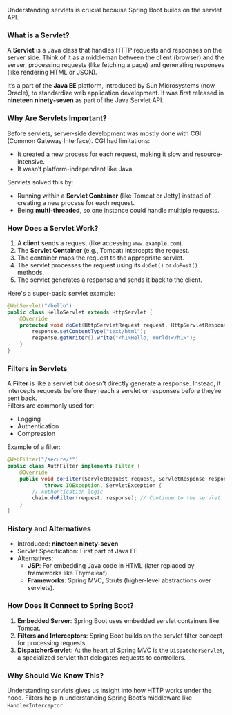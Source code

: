 Understanding servlets is crucial because Spring Boot builds on the servlet API. 

### What is a Servlet?  
A **Servlet** is a Java class that handles HTTP requests and responses on the server side. Think of it as a middleman between the client (browser) and the server, processing requests (like fetching a page) and generating responses (like rendering HTML or JSON).  

It’s a part of the **Java EE** platform, introduced by Sun Microsystems (now Oracle), to standardize web application development. It was first released in **nineteen ninety-seven** as part of the Java Servlet API.  

### Why Are Servlets Important?  
Before servlets, server-side development was mostly done with CGI (Common Gateway Interface). CGI had limitations:
- It created a new process for each request, making it slow and resource-intensive.
- It wasn’t platform-independent like Java.  

Servlets solved this by:  
- Running within a **Servlet Container** (like Tomcat or Jetty) instead of creating a new process for each request.  
- Being **multi-threaded**, so one instance could handle multiple requests.  

### How Does a Servlet Work?  
1. A **client** sends a request (like accessing `www.example.com`).  
2. The **Servlet Container** (e.g., Tomcat) intercepts the request.  
3. The container maps the request to the appropriate servlet.  
4. The servlet processes the request using its `doGet()` or `doPost()` methods.  
5. The servlet generates a response and sends it back to the client.  

Here's a super-basic servlet example:  
```java
@WebServlet("/hello")
public class HelloServlet extends HttpServlet {
    @Override
    protected void doGet(HttpServletRequest request, HttpServletResponse response) throws IOException {
        response.setContentType("text/html");
        response.getWriter().write("<h1>Hello, World!</h1>");
    }
}
```

### Filters in Servlets  
A **Filter** is like a servlet but doesn’t directly generate a response. Instead, it intercepts requests before they reach a servlet or responses before they’re sent back.  
Filters are commonly used for:  
- Logging  
- Authentication  
- Compression  

Example of a filter:
```java
@WebFilter("/secure/*")
public class AuthFilter implements Filter {
    @Override
    public void doFilter(ServletRequest request, ServletResponse response, FilterChain chain)
            throws IOException, ServletException {
        // Authentication logic
        chain.doFilter(request, response); // Continue to the servlet
    }
}
```

### History and Alternatives  
- Introduced: **nineteen ninety-seven**  
- Servlet Specification: First part of Java EE  
- Alternatives:  
  - **JSP**: For embedding Java code in HTML (later replaced by frameworks like Thymeleaf).  
  - **Frameworks**: Spring MVC, Struts (higher-level abstractions over servlets).  

### How Does It Connect to Spring Boot?  
1. **Embedded Server**: Spring Boot uses embedded servlet containers like Tomcat.  
2. **Filters and Interceptors**: Spring Boot builds on the servlet filter concept for processing requests.  
3. **DispatcherServlet**: At the heart of Spring MVC is the `DispatcherServlet`, a specialized servlet that delegates requests to controllers.  

### Why Should We Know This?  
Understanding servlets gives us insight into how HTTP works under the hood. Filters help in understanding Spring Boot’s middleware like `HandlerInterceptor`.

